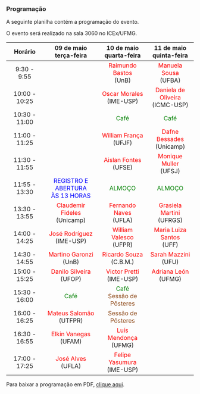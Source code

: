 ### Programação 

A seguinte planilha contém a programação do evento. 

O evento será realizado na sala 3060 no ICEx/UFMG.

| Horário        | 09 de maio<br/>terça-feira    | 10 de maio<br/>quarta-feira          | 11 de maio<br/>quinta-feira    | 
| :---:  | :---: | :---: | :---: |
| 9:30 - 9:55  |               | <font color="red">Raimundo Bastos</font><BR>(UnB)          | <font color="red">Manuela Sousa</font><BR>(UFBA)   |
| 10:00 - 10:25  |               | <font color="red">Oscar Morales</font><BR>(IME-USP)          | <font color="red">Daniela de Oliveira</font><BR>(ICMC-USP)   |
| 10:30 - 11:00  |               | <font color="green">Café</font>          | <font color="green">Café</font>   |
| 11:00 - 11:25  |               | <font color="red">William França</font><BR>(UFJF)          | <font color="red">Dafne Bessades</font><BR>(Unicamp)   |
| 11:30 - 11:55  |               | <font color="red">Aislan Fontes</font><BR>(UFSE)          | <font color="red">Monique Muller</font><BR>(UFSJ)   |
| 11:55 - 13:30  | <font color="blue">REGISTRO E ABERTURA<BR/>ÀS 13 HORAS</font>              | <font color="green">ALMOÇO</font>              | <font color="green">ALMOÇO</font>        |
| 13:30 - 13:55  | <font color="red">Claudemir Fideles</font><BR>(Unicamp)    | <font color="red">Fernando Naves</font><BR>(UFLA)         | <font color="red">Grasiela Martini</font><BR>(UFRGS)   |
| 14:00 - 14:25  | <font color="red">José Rodríguez</font><BR>(IME-USP)    | <font color="red">William Valesco</font><BR>(UFPR)         | <font color="red">Maria Luiza Santos</font><BR>(UFF)   |
| 14:30 - 14:55  | <font color="red">Martino Garonzi</font><BR>(UnB)    | <font color="red">Ricardo Souza</font><BR>(C.B.M.)         | <font color="red">Sarah Mazzini</font><BR>(UFU)   |
| 15:00 - 15:25  | <font color="red">Danilo Silveira</font><BR>(UFOP)          | <font color="red">Victor Pretti</font><BR>(IME-USP)                |   <font color="red">Adriana León</font><BR>(UFMG)            |
| 15:30 - 16:00  | <font color="green">Café</font>    | <font color="green">Café</font><BR><font color="saddlebrown">Sessão de Pôsteres</font> |  |           
| 16:00 - 16:25  | <font color="red">Mateus Salomão</font><BR>(UTFPR)    | <font color="saddlebrown">Sessão de Pôsteres</font>         |               |
| 16:30 - 16:55  | <font color="red">Elkin Vanegas</font><BR>(UFAM)    | <font color="red">Luís Mendonça</font><BR>(UFMG)         |               |
| 17:00 - 17:25  | <font color="red">José Alves</font><BR>(UFLA)    | <font color="red">Felipe Yasumura</font><BR>(IME-USP)         |               |

Para baixar a programação em PDF, [clique aqui](program.pdf).